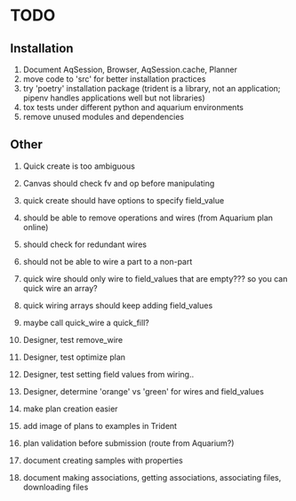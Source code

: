 # TODO

## Installation

1. Document AqSession, Browser, AqSession.cache, Planner
1. move code to 'src' for better installation practices
1. try 'poetry' installation package (trident is a library, not an application; pipenv handles applications 
well but not libraries)
1. tox tests under different python and aquarium environments
1. remove unused modules and dependencies

## Other
1. Quick create is too ambiguous
1. Canvas should check fv and op before manipulating
1. quick create should have options to specify field_value
1. should be able to remove operations and wires (from Aquarium plan online)
1. should check for redundant wires
1. should not be able to wire a part to a non-part
1. quick wire should only wire to field_values that are empty??? so you can quick wire an array?
1. quick wiring arrays should keep adding field_values
1. maybe call quick_wire a quick_fill?
1. Designer, test remove_wire
1. Designer, test optimize plan
1. Designer, test setting field values from wiring..
1. Designer, determine 'orange' vs 'green' for wires and field_values

1. make plan creation easier
1. add image of plans to examples in Trident
1. plan validation before submission (route from Aquarium?)
1. document creating samples with properties
1. document making associations, getting associations, associating
files, downloading files